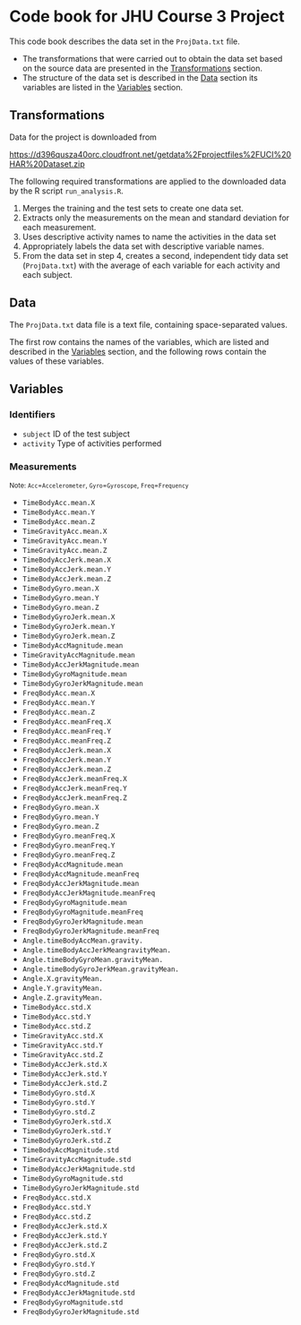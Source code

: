 # Code book for JHU Course 3 Project

This code book describes the data set in the `ProjData.txt` file.

* The transformations that were carried out to obtain the data set based on the source data are presented in the [Transformations](#transformations) section.
* The structure of the data set is described in the [Data](#data) section its variables are listed in the [Variables](#variables) section.

## Transformations <a name="variables"></a>
Data for the project is downloaded from

https://d396qusza40orc.cloudfront.net/getdata%2Fprojectfiles%2FUCI%20HAR%20Dataset.zip

The following required transformations are applied to the downloaded data by the R script `run_analysis.R`.

1. Merges the training and the test sets to create one data set.
2. Extracts only the measurements on the mean and standard deviation for each measurement.
3. Uses descriptive activity names to name the activities in the data set
4. Appropriately labels the data set with descriptive variable names.
5. From the data set in step 4, creates a second, independent tidy data set (`ProjData.txt`) with the average of each variable for each activity and each subject.

## Data <a name="data"></a>

The `ProjData.txt` data file is a text file, containing space-separated values.

The first row contains the names of the variables, which are listed and described in the [Variables](#variables) section, and the following rows contain the values of these variables. 

## Variables <a name="variables"></a>

### Identifiers <a name="identifiers"></a>
* `subject`  ID of the test subject
* `activity` Type of activities performed 

### Measurements
<sub>Note: `Acc`=`Accelerometer`, `Gyro`=`Gyroscope`, `Freq`=`Frequency`</sub>

* `TimeBodyAcc.mean.X`
* `TimeBodyAcc.mean.Y`
* `TimeBodyAcc.mean.Z`
* `TimeGravityAcc.mean.X`
* `TimeGravityAcc.mean.Y`
* `TimeGravityAcc.mean.Z`
* `TimeBodyAccJerk.mean.X`
* `TimeBodyAccJerk.mean.Y`
* `TimeBodyAccJerk.mean.Z`
* `TimeBodyGyro.mean.X`
* `TimeBodyGyro.mean.Y`
* `TimeBodyGyro.mean.Z`
* `TimeBodyGyroJerk.mean.X`
* `TimeBodyGyroJerk.mean.Y`
* `TimeBodyGyroJerk.mean.Z`
* `TimeBodyAccMagnitude.mean`
* `TimeGravityAccMagnitude.mean`
* `TimeBodyAccJerkMagnitude.mean`
* `TimeBodyGyroMagnitude.mean`
* `TimeBodyGyroJerkMagnitude.mean`
* `FreqBodyAcc.mean.X`
* `FreqBodyAcc.mean.Y`
* `FreqBodyAcc.mean.Z`
* `FreqBodyAcc.meanFreq.X`
* `FreqBodyAcc.meanFreq.Y`
* `FreqBodyAcc.meanFreq.Z`
* `FreqBodyAccJerk.mean.X`
* `FreqBodyAccJerk.mean.Y`
* `FreqBodyAccJerk.mean.Z`
* `FreqBodyAccJerk.meanFreq.X`
* `FreqBodyAccJerk.meanFreq.Y`
* `FreqBodyAccJerk.meanFreq.Z`
* `FreqBodyGyro.mean.X`
* `FreqBodyGyro.mean.Y`
* `FreqBodyGyro.mean.Z`
* `FreqBodyGyro.meanFreq.X`
* `FreqBodyGyro.meanFreq.Y`
* `FreqBodyGyro.meanFreq.Z`
* `FreqBodyAccMagnitude.mean`
* `FreqBodyAccMagnitude.meanFreq`
* `FreqBodyAccJerkMagnitude.mean`
* `FreqBodyAccJerkMagnitude.meanFreq`
* `FreqBodyGyroMagnitude.mean`
* `FreqBodyGyroMagnitude.meanFreq`
* `FreqBodyGyroJerkMagnitude.mean`
* `FreqBodyGyroJerkMagnitude.meanFreq`
* `Angle.timeBodyAccMean.gravity.`
* `Angle.timeBodyAccJerkMeangravityMean.`
* `Angle.timeBodyGyroMean.gravityMean.`
* `Angle.timeBodyGyroJerkMean.gravityMean.`
* `Angle.X.gravityMean.`
* `Angle.Y.gravityMean.`
* `Angle.Z.gravityMean.`
* `TimeBodyAcc.std.X`
* `TimeBodyAcc.std.Y`
* `TimeBodyAcc.std.Z`
* `TimeGravityAcc.std.X`
* `TimeGravityAcc.std.Y`
* `TimeGravityAcc.std.Z`
* `TimeBodyAccJerk.std.X`
* `TimeBodyAccJerk.std.Y`
* `TimeBodyAccJerk.std.Z`
* `TimeBodyGyro.std.X`
* `TimeBodyGyro.std.Y`
* `TimeBodyGyro.std.Z`
* `TimeBodyGyroJerk.std.X`
* `TimeBodyGyroJerk.std.Y`
* `TimeBodyGyroJerk.std.Z`
* `TimeBodyAccMagnitude.std`
* `TimeGravityAccMagnitude.std`
* `TimeBodyAccJerkMagnitude.std`
* `TimeBodyGyroMagnitude.std`
* `TimeBodyGyroJerkMagnitude.std`
* `FreqBodyAcc.std.X`
* `FreqBodyAcc.std.Y`
* `FreqBodyAcc.std.Z`
* `FreqBodyAccJerk.std.X`
* `FreqBodyAccJerk.std.Y`
* `FreqBodyAccJerk.std.Z`
* `FreqBodyGyro.std.X`
* `FreqBodyGyro.std.Y`
* `FreqBodyGyro.std.Z`
* `FreqBodyAccMagnitude.std`
* `FreqBodyAccJerkMagnitude.std`
* `FreqBodyGyroMagnitude.std`
* `FreqBodyGyroJerkMagnitude.std`
